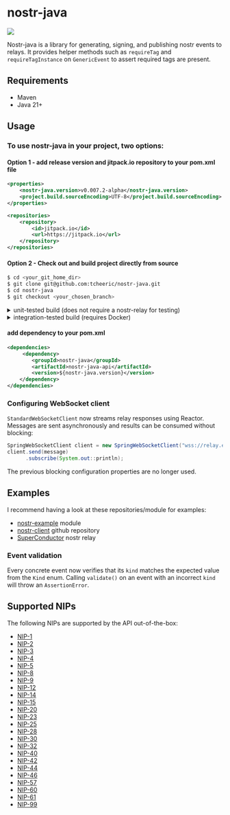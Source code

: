 # nostr-java
[![](https://jitpack.io/v/xyz.tcheeric/nostr-java.svg)](https://jitpack.io/#xyz.tcheeric/nostr-java)

Nostr-java is a library for generating, signing, and publishing nostr events to relays.
It provides helper methods such as `requireTag` and `requireTagInstance` on `GenericEvent` to assert required tags are present.

## Requirements
- Maven
- Java 21+

## Usage
### To use nostr-java in your project, two options:

#### Option 1 - add release version and jitpack.io repository to your pom.xml file

```xml
<properties>
    <nostr-java.version>v0.007.2-alpha</nostr-java.version>
    <project.build.sourceEncoding>UTF-8</project.build.sourceEncoding>
</properties>
```

```xml
<repositories>
    <repository>
        <id>jitpack.io</id>
        <url>https://jitpack.io</url>
    </repository>
</repositories>
```
#### Option 2 - Check out and build project directly from source  

```bash
$ cd <your_git_home_dir>
$ git clone git@github.com:tcheeric/nostr-java.git
$ cd nostr-java
$ git checkout <your_chosen_branch>
```

<details>
  <summary>unit-tested build (does not require a nostr-relay for testing)</summary>

###### maven
    (unix)
      $ ./mvnw clean test
      $ ./mvnw install -Dmaven.test.skip=true

    (windows)
      $ ./mvnw.cmd clean test
      $ ./mvnw.cmd install -Dmaven.test.skip=true


###### gradle

    (unix)
      $ ./gradlew clean test
      $ ./gradlew publishToMavenLocal

    (windows)
      $ ./gradlew.bat clean test
      $ ./gradlew.bat publishToMavenLocal
</details>

<details>
  <summary>integration-tested build (requires Docker)</summary>

Integration tests automatically start a `nostr-rs-relay` container using [Testcontainers](https://testcontainers.com/). Ensure Docker is installed and running before executing the build. The relay image can be overridden in `src/test/resources/relay-container.properties`.
Specify your own container image by setting `relay.container.image=<image>` in that file.

###### maven
    (unix)
      $ ./mvnw clean install

    (windows)
      $ ./mvnw.cmd clean install

###### gradle
    (unix)
      $ ./gradlew clean check
      $ ./gradlew publishToMavenLocal

    (windows)
      $ ./gradlew.bat clean check
      $ ./gradlew.bat publishToMavenLocal        
</details>

#### add dependency to your pom.xml

```xml
<dependencies>
     <dependency>
        <groupId>nostr-java</groupId>
        <artifactId>nostr-java-api</artifactId>
        <version>${nostr-java.version}</version>
    </dependency>
</dependencies>
```

### Configuring WebSocket client
`StandardWebSocketClient` now streams relay responses using Reactor. Messages are
sent asynchronously and results can be consumed without blocking:

```java
SpringWebSocketClient client = new SpringWebSocketClient("wss://relay.example");
client.send(message)
      .subscribe(System.out::println);
```

The previous blocking configuration properties are no longer used.

## Examples
I recommend having a look at these repositories/module for examples:
- [nostr-example](https://github.com/tcheeric/nostr-java/tree/main/nostr-java-examples) module
- [nostr-client](https://github.com/tcheeric/nostr-client) github repository
- [SuperConductor](https://github.com/avlo/superconductor) nostr relay

### Event validation
Every concrete event now verifies that its `kind` matches the expected value from
the `Kind` enum. Calling `validate()` on an event with an incorrect `kind` will
throw an `AssertionError`.


## Supported NIPs
The following NIPs are supported by the API out-of-the-box:
- [NIP-1](https://github.com/nostr-protocol/nips/blob/master/01.md)
- [NIP-2](https://github.com/nostr-protocol/nips/blob/master/02.md)
- [NIP-3](https://github.com/nostr-protocol/nips/blob/master/03.md)
- [NIP-4](https://github.com/nostr-protocol/nips/blob/master/04.md)
- [NIP-5](https://github.com/nostr-protocol/nips/blob/master/05.md)
- [NIP-8](https://github.com/nostr-protocol/nips/blob/master/08.md)
- [NIP-9](https://github.com/nostr-protocol/nips/blob/master/09.md)
- [NIP-12](https://github.com/nostr-protocol/nips/blob/master/12.md)
- [NIP-14](https://github.com/nostr-protocol/nips/blob/master/14.md)
- [NIP-15](https://github.com/nostr-protocol/nips/blob/master/15.md)
- [NIP-20](https://github.com/nostr-protocol/nips/blob/master/20.md)
- [NIP-23](https://github.com/nostr-protocol/nips/blob/master/23.md)
- [NIP-25](https://github.com/nostr-protocol/nips/blob/master/25.md)
- [NIP-28](https://github.com/nostr-protocol/nips/blob/master/28.md)
- [NIP-30](https://github.com/nostr-protocol/nips/blob/master/30.md)
- [NIP-32](https://github.com/nostr-protocol/nips/blob/master/32.md)
- [NIP-40](https://github.com/nostr-protocol/nips/blob/master/40.md)
- [NIP-42](https://github.com/nostr-protocol/nips/blob/master/42.md)
- [NIP-44](https://github.com/nostr-protocol/nips/blob/master/44.md)
- [NIP-46](https://github.com/nostr-protocol/nips/blob/master/46.md)
- [NIP-57](https://github.com/nostr-protocol/nips/blob/master/57.md)
- [NIP-60](https://github.com/nostr-protocol/nips/blob/master/60.md)
- [NIP-61](https://github.com/nostr-protocol/nips/blob/master/61.md)
- [NIP-99](https://github.com/nostr-protocol/nips/blob/master/99.md)
